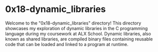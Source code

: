 # 0x18-dynamic_libraries
Welcome to the "0x18-dynamic_libraries" directory! This directory showcases my exploration of dynamic libraries in the C programming language during my coursework at ALX School. Dynamic libraries, also known as shared libraries, are compiled binary files containing reusable code that can be loaded and linked to a program at runtime.
